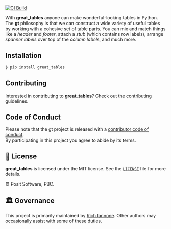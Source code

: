 [![CI Build](https://github.com/posit-dev/great_tables/workflows/CI%20Tests/badge.svg?branch=main)](https://github.com/posit-dev/great_tables/actions?query=workflow%3A%22CI+Tests%22+branch%3Amain)

With **great_tables** anyone can make wonderful-looking tables in Python. The **gt** philosophy is that we can construct a wide variety of useful tables by working with a cohesive set of table parts. You can mix and match things like a *header* and *footer*, attach a *stub* (which contains row labels), arrange *spanner labels* over top of the *column labels*, and much more.

## Installation

```bash
$ pip install great_tables
```

## Contributing

Interested in contributing to **great_tables**? Check out the contributing guidelines.

## Code of Conduct

Please note that the gt project is released with a [contributor code of conduct](https://www.contributor-covenant.org/version/2/1/code_of_conduct/).<br>By participating in this project you agree to abide by its terms.

## 📄 License

**great_tables** is licensed under the MIT license. See the [`LICENSE`](LICENSE) file for more details.

© Posit Software, PBC.

## 🏛️ Governance

This project is primarily maintained by [Rich Iannone](https://twitter.com/riannone). Other authors may occasionally assist with some of these duties.
